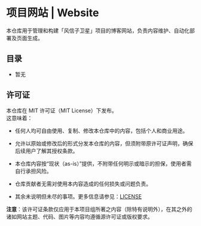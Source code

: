 # 项目网站 | Website  

本仓库用于管理和构建「风信子卫星」项目的博客网站，负责内容维护、自动化部署及页面生成。  

## 目录  

- 暂无  

## 许可证  

本仓库在 MIT 许可证（MIT License）下发布。  
这意味着：

- 任何人均可自由使用、复制、修改本仓库中的内容，包括个人和商业用途。

- 允许以原始或修改后的形式分发本仓库的内容，但须附带原许可证声明，确保后续用户了解其授权条款。

- 本仓库内容按“现状（as-is）”提供，不附带任何明示或暗示的担保，使用者需自行承担风险。

- 仓库贡献者无需对使用本内容造成的任何损失或问题负责。

- 其余未说明但未尽的事项。更多信息请参见：[LICENSE](https://github.com/HyacinthSat/Website/blob/main/LICENSE)

**注意**：该许可证条款仅应用于本项目组所著之内容（除特有说明外），在其之外的诸如网站主题、代码、图片等内容均遵循源许可证或版权要求。
